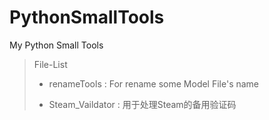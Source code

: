 # PythonSmallTools

My Python Small Tools

> File-List
>
> - renameTools : For rename some Model File's name
>
> - Steam_Vaildator : 用于处理Steam的备用验证码


